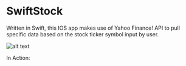 # SwiftStock
Written in Swift, this IOS app makes use of Yahoo Finance! API to pull specific data based on the stock ticker symbol input by user. 

![alt text](https://github.com/rimanov/stockinfo/blob/main/CSC690_MockUp.png?raw=true)

In Action: 


